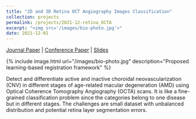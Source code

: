 ```yaml
---
title: "2D and 3D Retina OCT Angiography Images Classification"
collection: projects
permalink: /projects/2021-12-retina_OCTA
excerpt: "<img src='/images/bio-photo.jpg'>"
date: 2021-12-01
---
```


[Journal Paper](https://ieeexplore.ieee.org/abstract/document/9357976) &#124; [Conference Paper](https://ieeexplore.ieee.org/abstract/document/9054077) &#124; [Slides](https://yiqian-wang.github.io/files/ICASSP_slides_final.pdf)

{% include image.html url="/images/bio-photo.jpg" description="Proposed learning-based registration framework" %}

Detect and differentiate active and inactive choroidal neovascularization (CNV) in different stages of age-related macular degeneration (AMD) using Optical Coherence Tomography Angiography (OCTA) scans. It is like a fine-grained classification problem since the categories belong to one disease but in different stages. The challenges are small dataset with unbalanced distribution and potential retina layer segmentation errors.
